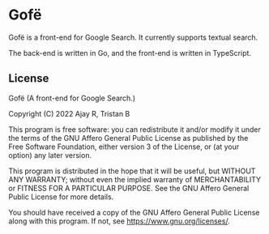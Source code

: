 # Gofë

Gofë is a front-end for Google Search. It currently supports textual search.

The back-end is written in Go, and the front-end is written in TypeScript.

## License

Gofë (A front-end for Google Search.)

Copyright (C) 2022 Ajay R, Tristan B

This program is free software: you can redistribute it and/or modify it under
the terms of the GNU Affero General Public License as published by the Free
Software Foundation, either version 3 of the License, or (at your option) any
later version.

This program is distributed in the hope that it will be useful, but WITHOUT ANY
WARRANTY; without even the implied warranty of MERCHANTABILITY or FITNESS FOR A
PARTICULAR PURPOSE.  See the GNU Affero General Public License for more details.

You should have received a copy of the GNU Affero General Public License along
with this program.  If not, see <https://www.gnu.org/licenses/>.
